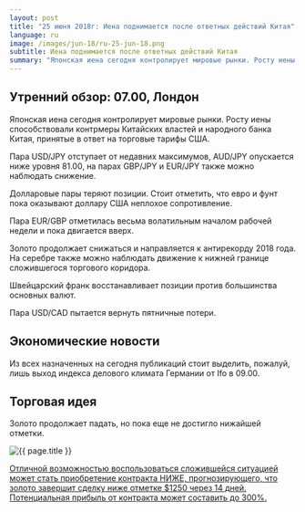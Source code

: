 ```yaml
---
layout: post
title: "25 июня 2018г: Иена поднимается после ответных действий Китая"
language: ru
image: /images/jun-18/ru-25-jun-18.png
subtitle: Иена поднимается после ответных действий Китая
summary: "Японская иена сегодня контролирует мировые рынки. Росту иены способствовали контрмеры Китайских властей и народного банка Китая, принятые в ответ на торговые тарифы США"
---
```

##  Утренний обзор: 07.00, Лондон

Японская иена сегодня контролирует мировые рынки. Росту иены способствовали контрмеры Китайских властей и народного банка Китая, принятые в ответ на торговые тарифы США.

Пара USD/JPY отступает от недавних максимумов, AUD/JPY опускается ниже уровня 81.00, на парах GBP/JPY и EUR/JPY также можно наблюдать снижение.

Долларовые пары теряют позиции. Стоит отметить, что евро и фунт пока оказывают доллару США неплохое сопротивление.

Пара EUR/GBP отметилась весьма волатильным началом рабочей недели и пока двигается вверх.

Золото продолжает снижаться и направляется к антирекорду 2018 года. На серебре также можно наблюдать движение к нижней границе сложившегося торгового коридора.

Швейцарский франк восстанавливает позиции против большинства основных валют.

Пара USD/CAD пытается вернуть пятничные потери.

 
## Экономические новости
 
Из всех назначенных на сегодня публикаций стоит выделить, пожалуй, лишь выход индекса делового климата Германии от Ifo в 09.00.
 
 
## Торговая идея
 
Золото продолжает падать, но пока еще не достигло нижайшей отметки.

<img src="{{ site.url }}/images/jun-18/ru-25-jun-18.png" alt="{{ page.title }}"  title="{{ page.title }}">

<a href="%LINK%%?currency=USD&market=commodities&underlying=frxXAUUSD&formname=higherlower&duration_amount=14&duration_units=d&amount=10&amount_type=stake&expiry_type=duration&barrier=1250" target="_blank" rel="noopener noreferrer nofollow">Отличной возможностью воспользоваться сложившейся ситуацией может стать приобретение контракта НИЖЕ, прогнозирующего, что золото завершит сделку ниже отметке $1250 через 14 дней. Потенциальная прибыль от контракта может составить до 300%.</a>
